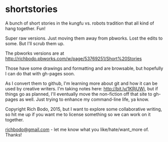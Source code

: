 shortstories
============

A bunch of short stories in the kungfu vs. robots tradition that all kind of hang together.  Fun!

Super raw versions.  Just moving them away from pbworks.  Lost the edits to some.  But I'll scrub them up.

The pbworks versions are at http://richbodo.pbworks.com/w/page/53769251/Short%20Stories 

Those have some drawings and formatting and are browsable, but hopefully I can do that with gh-pages soon.

As I convert them to github, I'm learning more about git and how it can be used by creative writers.  I'm taking notes here: http://bit.ly/1KRjUWj, but if things go as planned, I'll eventually move the non-fiction off that site to gh-pages as well.  Just trying to enhance my command-line life, ya know.

Copyright Rich Bodo, 2015, but I want to explore some collaborative writing, so hit me up if you want me to license something so we can work on it together.

richbodo@gmail.com - let me know what you like/hate/want_more of.  Thanks!

